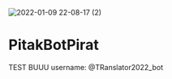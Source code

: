 ![2022-01-09 22-08-17 (2)](https://user-images.githubusercontent.com/88106359/148694363-6f98aa4b-137b-4db4-9f5e-10a41f5b5756.gif)
# PitakBotPirat
TEST BUUU
username: @TRanslator2022_bot

